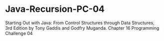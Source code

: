 # Java-Recursion-PC-04
Starting Out with Java: From Control Structures through Data Structures, 3rd Edition by Tony Gaddis and Godfry Muganda.  Chapter 16 Programming Challenge 04
